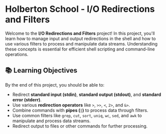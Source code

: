 # Holberton School - I/O Redirections and Filters

Welcome to the **I/O Redirections and Filters** project! In this project, you'll learn how to manage input and output redirections in the shell and how to use various filters to process and manipulate data streams. Understanding these concepts is essential for efficient shell scripting and command-line operations.

## 📚 Learning Objectives

By the end of this project, you should be able to:

- Redirect **standard input (stdin)**, **standard output (stdout)**, and **standard error (stderr)**.
- Use various **redirection operators** like `>`, `>>`, `<`, `2>`, and `&>`.
- Combine commands with **pipes (`|`)** to process data through filters.
- Use common filters like `grep`, `cut`, `sort`, `uniq`, `wc`, `sed`, and `awk` to manipulate and process data streams.
- Redirect output to files or other commands for further processing.
